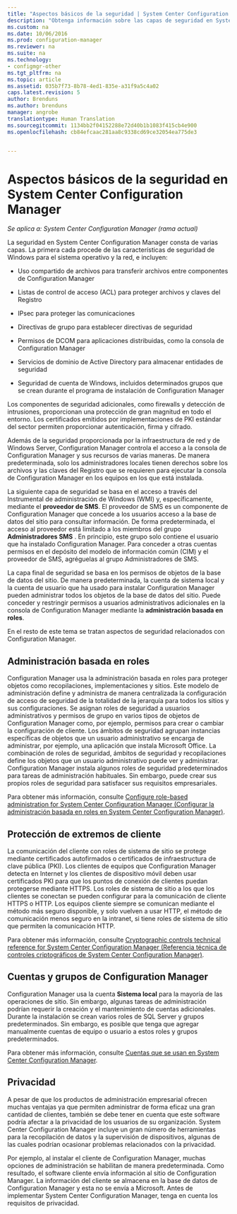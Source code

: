 ```yaml
---
title: "Aspectos básicos de la seguridad | System Center Configuration Manager"
description: "Obtenga información sobre las capas de seguridad en System Center Configuration Manager."
ms.custom: na
ms.date: 10/06/2016
ms.prod: configuration-manager
ms.reviewer: na
ms.suite: na
ms.technology:
- configmgr-other
ms.tgt_pltfrm: na
ms.topic: article
ms.assetid: 035b7f73-8b78-4ed1-835e-a31f9a5c4a02
caps.latest.revision: 5
author: Brenduns
ms.author: brenduns
manager: angrobe
translationtype: Human Translation
ms.sourcegitcommit: 1134bb2f04152288e72d40b1b1083f415cb4e900
ms.openlocfilehash: cb84efcaac281aa8c9338cd69ce32054ea775de3


---
```

# <a name="fundamentals-of-security-for-system-center-configuration-manager"></a>Aspectos básicos de la seguridad en System Center Configuration Manager

*Se aplica a: System Center Configuration Manager (rama actual)*

La seguridad en System Center Configuration Manager consta de varias capas. La primera cada procede de las características de seguridad de Windows para el sistema operativo y la red, e incluyen:  

-   Uso compartido de archivos para transferir archivos entre componentes de Configuration Manager  

-   Listas de control de acceso (ACL) para proteger archivos y claves del Registro  

-   IPsec para proteger las comunicaciones  

-   Directivas de grupo para establecer directivas de seguridad  

-   Permisos de DCOM para aplicaciones distribuidas, como la consola de Configuration Manager  

-   Servicios de dominio de Active Directory para almacenar entidades de seguridad  

-   Seguridad de cuenta de Windows, incluidos determinados grupos que se crean durante el programa de instalación de Configuration Manager  

Los componentes de seguridad adicionales, como firewalls y detección de intrusiones, proporcionan una protección de gran magnitud en todo el entorno. Los certificados emitidos por implementaciones de PKI estándar del sector permiten proporcionar autenticación, firma y cifrado.  

Además de la seguridad proporcionada por la infraestructura de red y de Windows Server, Configuration Manager controla el acceso a la consola de Configuration Manager y sus recursos de varias maneras. De manera predeterminada, solo los administradores locales tienen derechos sobre los archivos y las claves del Registro que se requieren para ejecutar la consola de Configuration Manager en los equipos en los que está instalada.  

La siguiente capa de seguridad se basa en el acceso a través del Instrumental de administración de Windows (WMI) y, específicamente, mediante el **proveedor de SMS**. El proveedor de SMS es un componente de Configuration Manager que concede a los usuarios acceso a la base de datos del sitio para consultar información. De forma predeterminada, el acceso al proveedor está limitado a los miembros del grupo **Administradores SMS** . En principio, este grupo solo contiene el usuario que ha instalado Configuration Manager. Para conceder a otras cuentas permisos en el depósito del modelo de información común (CIM) y el proveedor de SMS, agréguelas al grupo Administradores de SMS.  

La capa final de seguridad se basa en los permisos de objetos de la base de datos del sitio. De manera predeterminada, la cuenta de sistema local y la cuenta de usuario que ha usado para instalar Configuration Manager pueden administrar todos los objetos de la base de datos del sitio. Puede conceder y restringir permisos a usuarios administrativos adicionales en la consola de Configuration Manager mediante la **administración basada en roles**.  

En el resto de este tema se tratan aspectos de seguridad relacionados con Configuration Manager.  

## <a name="role-based-administration"></a>Administración basada en roles  
 Configuration Manager usa la administración basada en roles para proteger objetos como recopilaciones, implementaciones y sitios. Este modelo de administración define y administra de manera centralizada la configuración de acceso de seguridad de la totalidad de la jerarquía para todos los sitios y sus configuraciones. Se asignan roles de seguridad a usuarios administrativos y permisos de grupo en varios tipos de objetos de Configuration Manager como, por ejemplo, permisos para crear o cambiar la configuración de cliente. Los ámbitos de seguridad agrupan instancias específicas de objetos que un usuario administrativo se encarga de administrar, por ejemplo, una aplicación que instala Microsoft Office. La combinación de roles de seguridad, ámbitos de seguridad y recopilaciones define los objetos que un usuario administrativo puede ver y administrar. Configuration Manager instala algunos roles de seguridad predeterminados para tareas de administración habituales. Sin embargo, puede crear sus propios roles de seguridad para satisfacer sus requisitos empresariales.  

 Para obtener más información, consulte [Configure role-based administration for System Center Configuration Manager (Configurar la administración basada en roles en System Center Configuration Manager)](../../core/servers/deploy/configure/configure-role-based-administration.md).  

## <a name="securing-client-endpoints"></a>Protección de extremos de cliente  
 La comunicación del cliente con roles de sistema de sitio se protege mediante certificados autofirmados o certificados de infraestructura de clave pública (PKI). Los clientes de equipos que Configuration Manager detecta en Internet y los clientes de dispositivo móvil deben usar certificados PKI para que los puntos de conexión de clientes puedan protegerse mediante HTTPS. Los roles de sistema de sitio a los que los clientes se conectan se pueden configurar para la comunicación de cliente HTTPS o HTTP. Los equipos cliente siempre se comunican mediante el método más seguro disponible, y solo vuelven a usar HTTP, el método de comunicación menos seguro en la intranet, si tiene roles de sistema de sitio que permiten la comunicación HTTP.  

 Para obtener más información, consulte [Cryptographic controls technical reference for System Center Configuration Manager (Referencia técnica de controles criptográficos de System Center Configuration Manager)](../../protect/deploy-use/cryptographic-controls-technical-reference.md).  

## <a name="configuration-manager-accounts-and-groups"></a>Cuentas y grupos de Configuration Manager  
 Configuration Manager usa la cuenta **Sistema local** para la mayoría de las operaciones de sitio. Sin embargo, algunas tareas de administración podrían requerir la creación y el mantenimiento de cuentas adicionales. Durante la instalación se crean varios roles de SQL Server y grupos predeterminados. Sin embargo, es posible que tenga que agregar manualmente cuentas de equipo o usuario a estos roles y grupos predeterminados.  

 Para obtener más información, consulte [Cuentas que se usan en System Center Configuration Manager](../../core/plan-design/hierarchy/accounts.md).  

## <a name="privacy"></a>Privacidad  
 A pesar de que los productos de administración empresarial ofrecen muchas ventajas ya que permiten administrar de forma eficaz una gran cantidad de clientes, también se debe tener en cuenta que este software podría afectar a la privacidad de los usuarios de su organización. System Center Configuration Manager incluye un gran número de herramientas para la recopilación de datos y la supervisión de dispositivos, algunas de las cuales podrían ocasionar problemas relacionados con la privacidad.  

 Por ejemplo, al instalar el cliente de Configuration Manager, muchas opciones de administración se habilitan de manera predeterminada. Como resultado, el software cliente envía información al sitio de Configuration Manager. La información del cliente se almacena en la base de datos de Configuration Manager y esta no se envía a Microsoft. Antes de implementar System Center Configuration Manager, tenga en cuenta los requisitos de privacidad.  



<!--HONumber=Nov16_HO1-->


